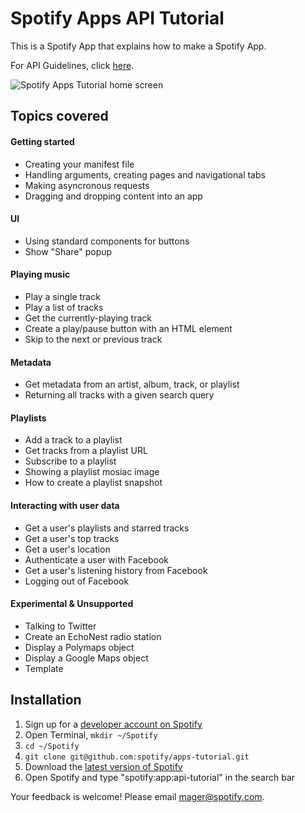 # Spotify Apps API Tutorial

This is a Spotify App that explains how to make a Spotify App. 

For API Guidelines, click [here](http://developer.spotify.com/download/spotify-apps-api/guidelines/).

![Spotify Apps Tutorial home screen](https://github.com/spotify/apps-tutorial/raw/master/img/screenshot.png)

## Topics covered

#### Getting started

 * Creating your manifest file
 * Handling arguments, creating pages and navigational tabs
 * Making asyncronous requests
 * Dragging and dropping content into an app

#### UI

 * Using standard components for buttons
 * Show "Share" popup

#### Playing music

 * Play a single track
 * Play a list of tracks
 * Get the currently-playing track
 * Create a play/pause button with an HTML element
 * Skip to the next or previous track

#### Metadata

 * Get metadata from an artist, album, track, or playlist
 * Returning all tracks with a given search query

#### Playlists

 * Add a track to a playlist
 * Get tracks from a playlist URL
 * Subscribe to a playlist
 * Showing a playlist mosiac image
 * How to create a playlist snapshot

#### Interacting with user data

 * Get a user's playlists and starred tracks
 * Get a user's top tracks
 * Get a user's location
 * Authenticate a user with Facebook
 * Get a user's listening history from Facebook
 * Logging out of Facebook

#### Experimental & Unsupported

 * Talking to Twitter
 * Create an EchoNest radio station
 * Display a Polymaps object
 * Display a Google Maps object
 * Template

## Installation

 1. Sign up for a [developer account on Spotify](http://developer.spotify.com/en/spotify-apps-api/developer-signup/) 
 2. Open Terminal, `mkdir ~/Spotify`
 3. `cd ~/Spotify`
 4. `git clone git@github.com:spotify/apps-tutorial.git`
 6. Download the [latest version of Spotify](http://spotify.com/download)
 7. Open Spotify and type "spotify:app:api-tutorial" in the search bar

Your feedback is welcome! Please email mager@spotify.com.
